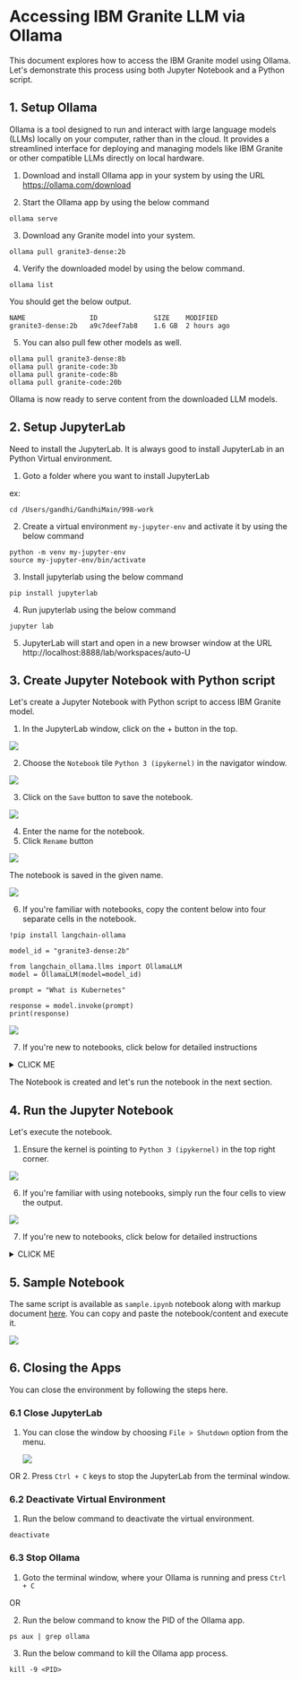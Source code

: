 # Accessing IBM Granite LLM via Ollama

This document explores how to access the IBM Granite model using Ollama. Let's demonstrate this process using both Jupyter Notebook and a Python script.

## 1. Setup Ollama

Ollama is a tool designed to run and interact with large language models (LLMs) locally on your computer, rather than in the cloud. It provides a streamlined interface for deploying and managing models like IBM Granite or other compatible LLMs directly on local hardware.

1. Download and install Ollama app in your system by using the URL https://ollama.com/download

2. Start the Ollama app by using the below command

```
ollama serve
```

3. Download any Granite model into your system.

```
ollama pull granite3-dense:2b
```

4. Verify the downloaded model by using the below command.
```
ollama list
```

You should get the below output.

```
NAME             	ID          	SIZE  	MODIFIED
granite3-dense:2b	a9c7deef7ab8	1.6 GB	2 hours ago
```

5. You can also pull few other models as well.

```
ollama pull granite3-dense:8b
ollama pull granite-code:3b
ollama pull granite-code:8b
ollama pull granite-code:20b
```

Ollama is now ready to serve content from the downloaded LLM models.


## 2. Setup JupyterLab

Need to install the JupyterLab. It is always good to  install JupyterLab in an Python Virtual environment.


1. Goto a folder where you want to install JupyterLab

ex: 
```
cd /Users/gandhi/GandhiMain/998-work
```

2. Create a virtual environment `my-jupyter-env` and activate it by using the below command

```
python -m venv my-jupyter-env
source my-jupyter-env/bin/activate
```

3. Install jupyterlab using the below command
```
pip install jupyterlab 
```

4. Run jupyterlab using the below command

```
jupyter lab 
```
 
5. JupyterLab will start and open in a new browser window at the URL http://localhost:8888/lab/workspaces/auto-U

## 3. Create Jupyter Notebook with Python script

Let's create a Jupyter Notebook with Python script to access IBM Granite model.

1. In the JupyterLab window, click on the + button in the top.

<img src="images/image-11.png">

2. Choose the `Notebook` tile  `Python 3 (ipykernel)` in the navigator window.

<img src="images/image-12.png">

3. Click on the `Save` button to save the notebook.

<img src="images/image-13.png">

4. Enter the name for the notebook.
5. Click `Rename` button

<img src="images/image-14.png">

The notebook is saved in the given name.

<img src="images/image-15.png">


6. If you're familiar with notebooks, copy the content below into four separate cells in the notebook.

```
!pip install langchain-ollama
```

```
model_id = "granite3-dense:2b"
```

```
from langchain_ollama.llms import OllamaLLM
model = OllamaLLM(model=model_id)
```

```
prompt = "What is Kubernetes"

response = model.invoke(prompt)
print(response)
```
<img src="images/image-21.png">

7. If you're new to notebooks, click below for detailed instructions

<details><summary>CLICK ME</summary>


1. Copy the below content in the first cell.
```
!pip install langchain-ollama
```
<img src="images/image-16.png">

2. Click on + button in the Notebook 

<img src="images/image-17.png">

you get the second cell.

<img src="images/image-18.png">


3. Copy the below content in the second cell.

```
model_id = "granite3-dense:2b"
```

<img src="images/image-19.png">

4. Click on + button in the Notebook and copy the below content in the third cell.
```
from langchain_ollama.llms import OllamaLLM
model = OllamaLLM(model=model_id)
```
<img src="images/image-20.png">


5. Click on + button in the Notebook and copy the below content in the fourth cell.
```
prompt = "What is Kubernetes"

response = model.invoke(prompt)
print(response)
```

<img src="images/image-21.png">

</details>

The Notebook is created and let's run the notebook in the next section.

## 4. Run the Jupyter Notebook

Let's execute the notebook.

1. Ensure the kernel is pointing to `Python 3 (ipykernel)` in the top right corner.

<img src="images/image-22.png">

6. If you're familiar with using notebooks, simply run the four cells to view the output.

<img src="images/image-28.png">

7. If you're new to notebooks, click below for detailed instructions

<details><summary>CLICK ME</summary>

1. Place the cursor in the first cell 

2. Click on the `Run the cell and advance` button.

This would install the `langchain-ollama`

<img src="images/image-23.png">

Here is the output of that.

<img src="images/image-24.png">

3. Similarly run the second cell.

This will choose the model_id 
<img src="images/image-25.png">

4. Run the third cell.

This will create model object instance.

<img src="images/image-26.png">

5. Run the fourth cell.

This will call the IBM Granite model and print the response.

<img src="images/image-27.png">

We have successfully executed the notebook by calling the IBM Granite model via ollama.

<img src="images/image-28.png">
</details>

## 5. Sample Notebook

The same script is available as `sample.ipynb` notebook along with markup document [here](../files/sample.ipynb). You can copy and paste the notebook/content and execute it.

<img src="images/image-29.png">


## 6. Closing the Apps

You can close the environment by following the steps here.

### 6.1 Close JupyterLab

1. You can close the window by choosing `File > Shutdown` option from the menu.

    <img src="images/image-30.png">
OR 
2. Press `Ctrl + C` keys to stop the JupyterLab from the terminal window.

### 6.2 Deactivate Virtual Environment

1. Run the below command to deactivate the virtual environment.

```
deactivate
```

### 6.3 Stop Ollama

1. Goto the terminal window, where your Ollama is running and press `Ctrl + C`

OR 

2. Run the below command to know the PID of the Ollama app.

```
ps aux | grep ollama
```

3. Run the below command to kill the Ollama app process.

```
kill -9 <PID>
```


